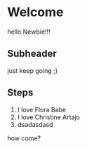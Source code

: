 # Welcome

hello Newbie!!!

## Subheader

just keep going ;)

## Steps

1. I love Flora Babe
2. I love Christine Artajo
3. dsadasdasd

how come?


